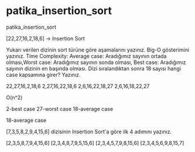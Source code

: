 # patika_insertion_sort
patika_insertion_sort

[22,27,16,2,18,6] -> Insertion Sort

Yukarı verilen dizinin sort türüne göre aşamalarını yazınız.
Big-O gösterimini yazınız.
Time Complexity: Average case: Aradığımız sayının ortada olması,Worst case: Aradığımız sayının sonda olması, Best case: Aradığımız sayının dizinin en başında olması.
Dizi sıralandıktan sonra 18 sayısı hangi case kapsamına girer? Yazınız.

22,27,16,2,18,6
2,27,16,22,18,6
2,6,16,22,18,27
2,6,16,18,22,27

O(n^2)

 2-best case 
 27-worst case 
 18-average case
 
 18-average case
 
 
 [7,3,5,8,2,9,4,15,6] dizisinin Insertion Sort'a göre ilk 4 adımını yazınız.
 
 [2,3,5,8,7,9,4,15,6]
 [2,3,4,8,7,9,5,15,6]
 [2,3,4,5,7,9,8,15,6]
 [2,3,4,5,6,9,8,15,7]
 
 
